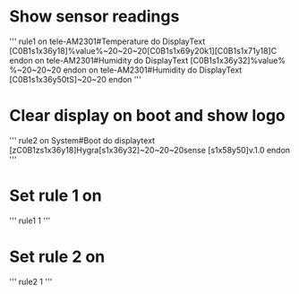 # Show sensor readings
'''
rule1 on tele-AM2301#Temperature do DisplayText [C0B1s1x36y18]%value%~20~20~20[C0B1s1x69y20k1][C0B1s1x71y18]C endon
      on tele-AM2301#Humidity do DisplayText [C0B1s1x36y32]%value% %~20~20~20 endon
      on tele-AM2301#Humidity do DisplayText [C0B1s1x36y50tS]~20~20 endon
'''      
      
# Clear display on boot and show logo
'''
rule2 on System#Boot do displaytext [zC0B1zs1x36y18]Hygra[s1x36y32]~20~20~20sense [s1x58y50]v.1.0 endon      
'''

# Set rule 1 on 
'''
rule1 1
'''

# Set rule 2 on 
'''
rule2 1
'''
